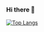 ### Hi there 👋



[![Top Langs](https://github-readme-stats.vercel.app/api/top-langs/?username=NathanLord&layout=compact&bg_color=0D1117&text_color=C9D1D9&title_color=58A6FF)](https://github.com/NathanLord)


<!--
**NathanLord/NathanLord** is a ✨ _special_ ✨ repository because its `README.md` (this file) appears on your GitHub profile.

Here are some ideas to get you started:

- 🔭 I’m currently working on ...
- 🌱 I’m currently learning ...
- 👯 I’m looking to collaborate on ...
- 🤔 I’m looking for help with ...
- 💬 Ask me about ...
- 📫 How to reach me: ...
- 😄 Pronouns: ...
- ⚡ Fun fact: ...



[![Top Langs](https://github-readme-stats.vercel.app/api/top-langs/?username=NathanLord&layout=compact)](https://github.com/NathanLord)


-->
